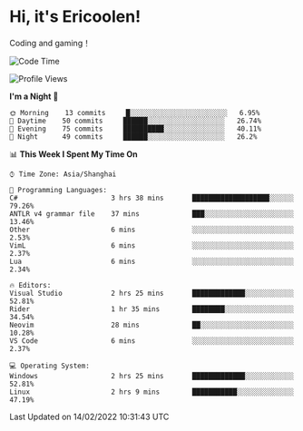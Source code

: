 # Hi, it's Ericoolen!
Coding and gaming！

<!--START_SECTION:waka-->
![Code Time](http://img.shields.io/badge/Code%20Time-175%20hrs%2028%20mins-blue)

![Profile Views](http://img.shields.io/badge/Profile%20Views-0-blue)

**I'm a Night 🦉** 

```text
🌞 Morning    13 commits     █░░░░░░░░░░░░░░░░░░░░░░░░   6.95% 
🌆 Daytime    50 commits     ██████░░░░░░░░░░░░░░░░░░░   26.74% 
🌃 Evening    75 commits     ██████████░░░░░░░░░░░░░░░   40.11% 
🌙 Night      49 commits     ██████░░░░░░░░░░░░░░░░░░░   26.2%

```


📊 **This Week I Spent My Time On** 

```text
⌚︎ Time Zone: Asia/Shanghai

💬 Programming Languages: 
C#                       3 hrs 38 mins       ███████████████████░░░░░░   79.26% 
ANTLR v4 grammar file    37 mins             ███░░░░░░░░░░░░░░░░░░░░░░   13.46% 
Other                    6 mins              ░░░░░░░░░░░░░░░░░░░░░░░░░   2.53% 
VimL                     6 mins              ░░░░░░░░░░░░░░░░░░░░░░░░░   2.37% 
Lua                      6 mins              ░░░░░░░░░░░░░░░░░░░░░░░░░   2.34%

🔥 Editors: 
Visual Studio            2 hrs 25 mins       █████████████░░░░░░░░░░░░   52.81% 
Rider                    1 hr 35 mins        ████████░░░░░░░░░░░░░░░░░   34.54% 
Neovim                   28 mins             ██░░░░░░░░░░░░░░░░░░░░░░░   10.28% 
VS Code                  6 mins              ░░░░░░░░░░░░░░░░░░░░░░░░░   2.37%

💻 Operating System: 
Windows                  2 hrs 25 mins       █████████████░░░░░░░░░░░░   52.81% 
Linux                    2 hrs 9 mins        ███████████░░░░░░░░░░░░░░   47.19%

```


 Last Updated on 14/02/2022 10:31:43 UTC
<!--END_SECTION:waka-->

